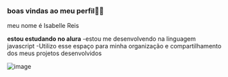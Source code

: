 ### boas vindas ao meu perfil💙🌻

meu nome é Isabelle Reis 

**estou estudando no alura**
-estou me desenvolvendo na linguagem javascript
-Utilizo esse espaço para minha organização e compartilhamento dos meus projetos desenvolvidos 

![image](https://github.com/user-attachments/assets/0075f79d-21f6-4e35-95dc-7966c741d8b7)


